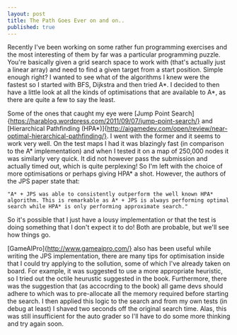 ```yaml
---
layout: post
title: The Path Goes Ever on and on..
published: true
---
```

Recently I've been working on some rather fun programming exercises and the most interesting of them by far was a particular programming puzzle. You're basically given a grid search space to work with (that's actually just a linear array) and need to find a given target from a start position. Simple enough right? I wanted to see what of the algorithms I knew were the fastest so I started with BFS, Dijkstra and then tried A*. I decided to then have a little look at all the kinds of optimisations that are available to A*, as there are quite a few to say the least.

Some of the ones that caught my eye were [Jump Point Search]{https://harablog.wordpress.com/2011/09/07/jump-point-search/} and [Hierarchical Pathfinding (HPA*)]{http://aigamedev.com/open/review/near-optimal-hierarchical-pathfinding/}. I went with the former and it seems to work very well. On the test maps I had it was blazingly fast (in comparison to the A* implementation) and when I tested it on a map of 250,000 nodes it was similarly very quick. It did not however pass the submission and actually timed out, which is quite perplexing! So I'm left with the choice of more optimisations or perhaps giving HPA* a shot. However, the authors of the JPS paper state that: 
	
	"A* + JPS was able to consistently outperform the well known HPA* algorithm. This is remarkable as A* + JPS is always performing optimal search while HPA* is only performing approximate search."

So it's possible that I just have a lousy implementation or that the test is doing something that I don't expect it to do! Both are probable, but we'll see how things go.

[GameAIPro]{http://www.gameaipro.com/} also has been useful while writing the JPS implementation, there are many tips for optimisation inside that I could try applying to the sollution, some of which I've already taken on board. For example, it was suggested to use a more appropriate heuristic, so I tried out the octile heurustic suggested in the book. Furthermore, there was the suggestion that (as accocrding to the book) all game devs should adhere to which was to pre-allocate all the memory required before starting the search. I then applied this logic to the search and from my own tests (in debug at least) I shaved two seconds off the original search time. Alas, this was still insufficient for the auto grader so I'll have to do some more thinking and try again soon.


